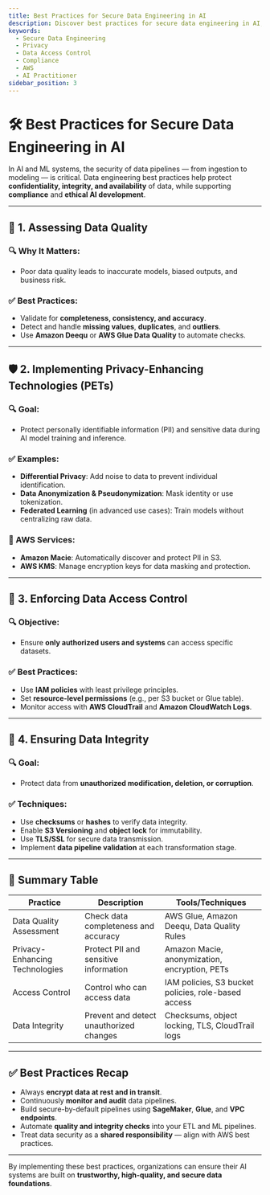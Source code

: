 ```yaml
---
title: Best Practices for Secure Data Engineering in AI
description: Discover best practices for secure data engineering in AI, including privacy-enhancing technologies and access control, for the AWS AI Practitioner exam.
keywords:
  - Secure Data Engineering
  - Privacy
  - Data Access Control
  - Compliance
  - AWS
  - AI Practitioner
sidebar_position: 3
---
```


# 🛠️ Best Practices for Secure Data Engineering in AI

In AI and ML systems, the security of data pipelines — from ingestion to modeling — is critical. Data engineering best practices help protect **confidentiality, integrity, and availability** of data, while supporting **compliance** and **ethical AI development**.

---

## 🧪 1. Assessing Data Quality

### 🔍 Why It Matters:
- Poor data quality leads to inaccurate models, biased outputs, and business risk.

### ✅ Best Practices:
- Validate for **completeness, consistency, and accuracy**.
- Detect and handle **missing values**, **duplicates**, and **outliers**.
- Use **Amazon Deequ** or **AWS Glue Data Quality** to automate checks.

---

## 🛡️ 2. Implementing Privacy-Enhancing Technologies (PETs)

### 🔍 Goal:
- Protect personally identifiable information (PII) and sensitive data during AI model training and inference.

### ✅ Examples:
- **Differential Privacy**: Add noise to data to prevent individual identification.
- **Data Anonymization & Pseudonymization**: Mask identity or use tokenization.
- **Federated Learning** (in advanced use cases): Train models without centralizing raw data.

### 🔐 AWS Services:
- **Amazon Macie**: Automatically discover and protect PII in S3.
- **AWS KMS**: Manage encryption keys for data masking and protection.

---

## 🔑 3. Enforcing Data Access Control

### 🔍 Objective:
- Ensure **only authorized users and systems** can access specific datasets.

### ✅ Best Practices:
- Use **IAM policies** with least privilege principles.
- Set **resource-level permissions** (e.g., per S3 bucket or Glue table).
- Monitor access with **AWS CloudTrail** and **Amazon CloudWatch Logs**.

---

## 🔐 4. Ensuring Data Integrity

### 🔍 Goal:
- Protect data from **unauthorized modification, deletion, or corruption**.

### ✅ Techniques:
- Use **checksums** or **hashes** to verify data integrity.
- Enable **S3 Versioning** and **object lock** for immutability.
- Use **TLS/SSL** for secure data transmission.
- Implement **data pipeline validation** at each transformation stage.

---

## 🧩 Summary Table

| Practice                       | Description                             | Tools/Techniques                                    |
| ------------------------------ | --------------------------------------- | --------------------------------------------------- |
| Data Quality Assessment        | Check data completeness and accuracy    | AWS Glue, Amazon Deequ, Data Quality Rules          |
| Privacy-Enhancing Technologies | Protect PII and sensitive information   | Amazon Macie, anonymization, encryption, PETs       |
| Access Control                 | Control who can access data             | IAM policies, S3 bucket policies, role-based access |
| Data Integrity                 | Prevent and detect unauthorized changes | Checksums, object locking, TLS, CloudTrail logs     |

---

## ✅ Best Practices Recap

- Always **encrypt data at rest and in transit**.
- Continuously **monitor and audit** data pipelines.
- Build secure-by-default pipelines using **SageMaker**, **Glue**, and **VPC endpoints**.
- Automate **quality and integrity checks** into your ETL and ML pipelines.
- Treat data security as a **shared responsibility** — align with AWS best practices.

---

By implementing these best practices, organizations can ensure their AI systems are built on **trustworthy, high-quality, and secure data foundations**.
